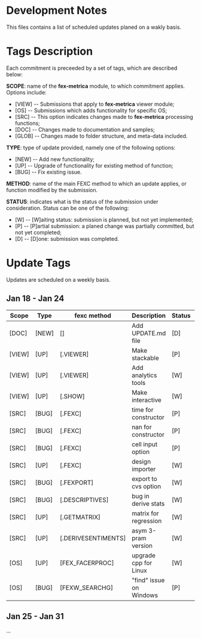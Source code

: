 Development Notes
===============

This files contains a list of scheduled updates planed on a wakly basis.

Tags Description
===============

Each commitment is preceeded by a set of tags, which are described below:

**SCOPE**: name of the **fex-metrica** module, to which commitment applies. Options include:

* [VIEW] -- Submissions that apply to **fex-metrica** viewer module;
* [OS]   -- Submissions which adds functionality for specific OS;
* [SRC]  -- This option indicates changes made to **fex-metrica** processing functions;
* [DOC]  -- Changes made to documentation and samples;
* [GLOB] -- Changes made to folder structure, and meta-data included. 

**TYPE**: type of update provided, namely one of the following options:

* [NEW]  -- Add new functionality;
* [UP]   -- Upgrade of functionality for existing method of function;
* [BUG]  -- Fix existing issue.

**METHOD**: name of the main FEXC method to which an update applies, or function modified by the submission.

**STATUS**: indicates what is the status of the submission under consideration. Status can be one of the following:

* [W] -- [W]aiting status: submission is planned, but not yet implemented;
* [P] -- [P]artial submission: a planed change was partially committed, but not yet completed; 
* [D] -- [D]one: submission was completed.


Update Tags
===============

Updates are scheduled on a weekly basis. 


Jan 18 - Jan 24
---------------

| Scope  | Type   | **fexc** method     | Description             | Status | Num  | Date   |
| ------ | ------ | ------------------- | ----------------------- | ------ | ---- | ------ |
| [DOC]  | [NEW]  | []                  | Add UPDATE.md file      |   [D]  | 1    | 18-Jan |
| [VIEW] | [UP]   | [.VIEWER]           | Make stackable          |   [P]  | 2    | 18-Jan |
| [VIEW] | [UP]   | [.VIEWER]           | Add analytics tools     |   [W]  |      |        |
| [VIEW] | [UP]   | [.SHOW]             | Make interactive        |   [W]  |      |        |
| [SRC]  | [BUG]  | [.FEXC]             | time for constructor    |   [P]  | 1    | 18-Jan |
| [SRC]  | [BUG]  | [.FEXC]             | nan for constructor     |   [P]  | 1    | 18-Jan |
| [SRC]  | [BUG]  | [.FEXC]             | cell input option       |   [P]  | 1    | 18-Jan |
| [SRC]  | [UP]   | [.FEXC]             | design importer         |   [W]  |      |        |
| [SRC]  | [BUG]  | [.FEXPORT]          | export to cvs option    |   [W]  |      |        |
| [SRC]  | [BUG]  | [.DESCRIPTIVES]     | bug in derive stats     |   [W]  |      |        |
| [SRC]  | [UP]   | [.GETMATRIX]        | matrix for regression   |   [W]  |      |        |
| [SRC]  | [UP]   | [.DERIVESENTIMENTS] | asym 3-pram version     |   [W]  |      |        |
| [OS]   | [UP]   | [FEX_FACERPROC]     | upgrade cpp for Linux   |   [W]  |      |        |
| [OS]   | [BUG]  | [FEXW_SEARCHG]      | "find" issue on Windows |   [P]  | 1    | 18-Jan |


Jan 25 - Jan 31
---------------

...
